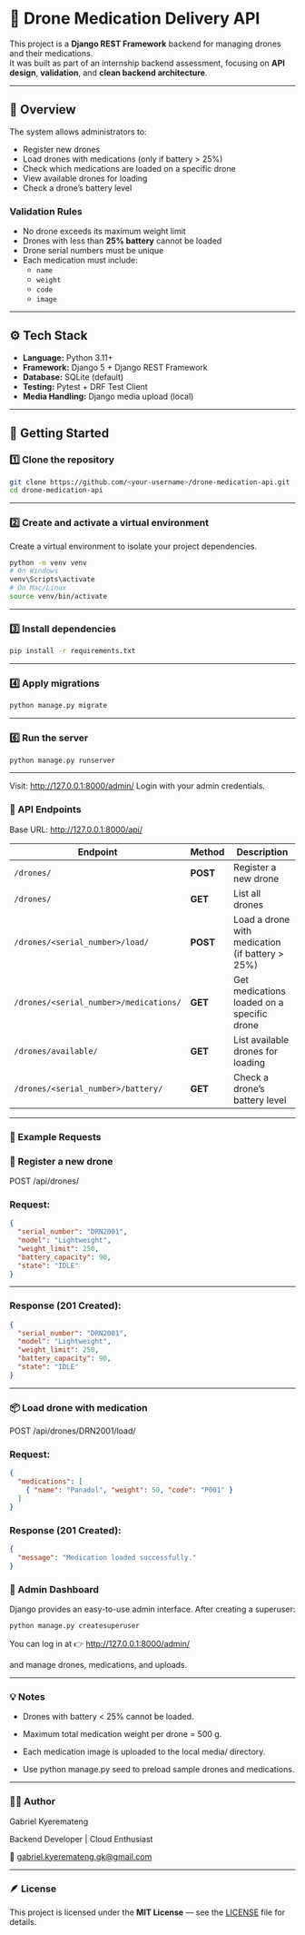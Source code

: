 # 🚁 Drone Medication Delivery API

This project is a **Django REST Framework** backend for managing drones and their medications.  
It was built as part of an internship backend assessment, focusing on **API design**, **validation**, and **clean backend architecture**.

---

## 🧭 Overview

The system allows administrators to:

- Register new drones  
- Load drones with medications (only if battery > 25%)  
- Check which medications are loaded on a specific drone  
- View available drones for loading  
- Check a drone’s battery level  

### Validation Rules

- No drone exceeds its maximum weight limit  
- Drones with less than **25% battery** cannot be loaded  
- Drone serial numbers must be unique  
- Each medication must include:
  - `name`
  - `weight`
  - `code`
  - `image`

---

## ⚙️ Tech Stack

- **Language:** Python 3.11+  
- **Framework:** Django 5 + Django REST Framework  
- **Database:** SQLite (default)  
- **Testing:** Pytest + DRF Test Client  
- **Media Handling:** Django media upload (local)

---

## 🚀 Getting Started


### 1️⃣ Clone the repository

```bash
git clone https://github.com/<your-username>/drone-medication-api.git
cd drone-medication-api

```

---



### 2️⃣ Create and activate a virtual environment

Create a virtual environment to isolate your project dependencies.

```bash
python -m venv venv
# On Windows
venv\Scripts\activate
# On Mac/Linux
source venv/bin/activate

```

---


### 3️⃣ Install dependencies

```bash
pip install -r requirements.txt

```

---


### 4️⃣ Apply migrations

```bash
python manage.py migrate

```

---

### 6️⃣ Run the server

```bash
python manage.py runserver

```

---

Visit: http://127.0.0.1:8000/admin/
Login with your admin credentials.


### 📡 API Endpoints

Base URL: http://127.0.0.1:8000/api/

| Endpoint                               | Method   | Description                                     |
| -------------------------------------- | -------- | ----------------------------------------------- |
| `/drones/`                             | **POST** | Register a new drone                            |
| `/drones/`                             | **GET**  | List all drones                                 |
| `/drones/<serial_number>/load/`        | **POST** | Load a drone with medication (if battery > 25%) |
| `/drones/<serial_number>/medications/` | **GET**  | Get medications loaded on a specific drone      |
| `/drones/available/`                   | **GET**  | List available drones for loading               |
| `/drones/<serial_number>/battery/`     | **GET**  | Check a drone’s battery level                   |


---

### 🧪 Example Requests
### 📝 Register a new drone

POST /api/drones/

### Request:

```json
{
  "serial_number": "DRN2001",
  "model": "Lightweight",
  "weight_limit": 250,
  "battery_capacity": 90,
  "state": "IDLE"
}

```

---

### Response (201 Created):

```json
{
  "serial_number": "DRN2001",
  "model": "Lightweight",
  "weight_limit": 250,
  "battery_capacity": 90,
  "state": "IDLE"
}

```

---

### 📦 Load drone with medication

POST /api/drones/DRN2001/load/

### Request:

```json
{
  "medications": [
    { "name": "Panadol", "weight": 50, "code": "P001" }
  ]
}

```

### Response (201 Created):

```json
{
  "message": "Medication loaded successfully."
}

```

### 🧰 Admin Dashboard

Django provides an easy-to-use admin interface.
After creating a superuser:

```bash
python manage.py createsuperuser

```

You can log in at
👉 http://127.0.0.1:8000/admin/

and manage drones, medications, and uploads.


---

### 💡 Notes

- Drones with battery < 25% cannot be loaded.

- Maximum total medication weight per drone = 500 g.

- Each medication image is uploaded to the local media/ directory.

- Use python manage.py seed to preload sample drones and medications.


---

### 🧑‍💻 Author

Gabriel Kyeremateng

Backend Developer | Cloud Enthusiast

📧 gabriel.kyeremateng.gk@gmail.com


---

### 🪶 License

This project is licensed under the **MIT License** — see the [LICENSE](./LICENSE) file for details.